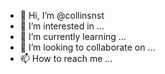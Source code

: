 - 👋 Hi, I’m @collinsnst
- 👀 I’m interested in ...
- 🌱 I’m currently learning ...
- 💞️ I’m looking to collaborate on ...
- 📫 How to reach me ...

<!---
collinsnst/collinsnst is a ✨ special ✨ repository because its `README.md` (this file) appears on your GitHub profile.
You can click the Preview link to take a look at your changes.
--->
